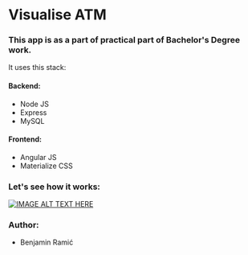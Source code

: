# Visualise ATM 
###  This app is as a part of practical part of Bachelor's Degree work. 

It uses this stack:

#### Backend:
- Node JS
- Express
- MySQL

#### Frontend:
- Angular JS
- Materialize CSS

### Let's see how it works:

[![IMAGE ALT TEXT HERE](https://img.youtube.com/vi/5c6qncrtWF0/0.jpg)](https://www.youtube.com/watch?v=5c6qncrtWF0)

### Author:
- Benjamin Ramić
